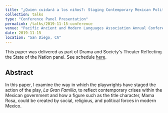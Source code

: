 ```yaml
---
title: "¿Quien cuidará a los niños?: Staging Contemporary Mexican Politics in La gran familia"
collection: talks
type: "Conference Panel Presentation"
permalink: /talks/2019-11-15-conference
venue: "Pacific Ancient and Modern Languages Association Annual Conference"
date: 2019-11-15
location: "San Diego, CA"
---
```


This paper was delivered as part of Drama and Society's Theater Reflecting the State of the Nation panel. See schedule [here](https://pamla.ballastacademic.com/Webforms/Schedule.aspx).

Abstract
---

In this paper, I examine the way in which the playwrights have staged the action of the play, *La Gran Familia*, to reflect contemporary crises within the Mexican government and how a figure such as the title character, Mama Rosa, could be created by social, religious, and political forces in modern Mexico.
